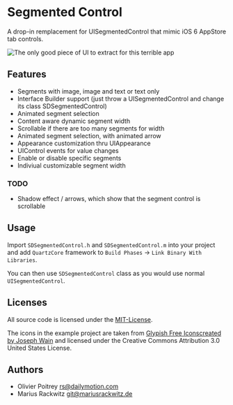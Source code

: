 # Segmented Control

A drop-in remplacement for UISegmentedControl that mimic iOS 6 AppStore tab controls.

![The only good piece of UI to extract for this terrible app](http://d.pr/i/Fn5X+)

## Features

- Segments with image, image and text or text only
- Interface Builder support (just throw a UISegmentedControl and change its class SDSegmentedControl)
- Animated segment selection
- Content aware dynamic segment width
- Scrollable if there are too many segments for width
- Animated segment selection, with animated arrow
- Appearance customization thru UIAppearance
- UIControl events for value changes
- Enable or disable specific segments
- Indiviual customizable segment width

### TODO

- Shadow effect / arrows, which show that the segment control is scrollable

## Usage

Import `SDSegmentedControl.h` and `SDSegmentedControl.m` into your project and add `QuartzCore` framework to `Build Phases` -> `Link Binary With Libraries`.

You can then use `SDSegmentedControl` class as you would use normal `UISegmentedControl`.

## Licenses

All source code is licensed under the [MIT-License](https://raw.github.com/rs/SDSegmentedControl/master/MIT-LICENSE).

The icons in the example project are taken from [Glypish Free Iconscreated by Joseph Wain](http://glyphish.com) and licensed under the Creative Commons Attribution 3.0 United States License.

## Authors

- Olivier Poitrey <rs@dailymotion.com>
- Marius Rackwitz <git@mariusrackwitz.de>